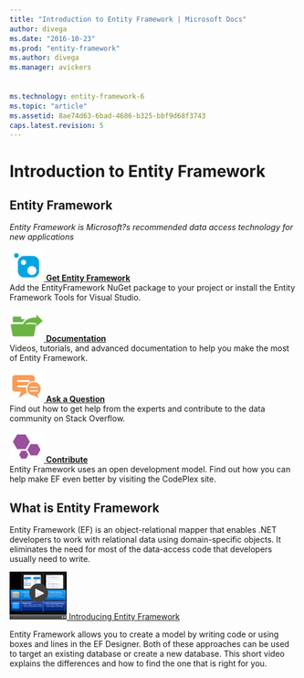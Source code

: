 ```yaml
---
title: "Introduction to Entity Framework | Microsoft Docs"
author: divega
ms.date: "2016-10-23"
ms.prod: "entity-framework"
ms.author: divega
ms.manager: avickers


ms.technology: entity-framework-6
ms.topic: "article"
ms.assetid: 8ae74d63-6bad-4686-b325-bbf9d68f3743
caps.latest.revision: 5
---
```

# Introduction to Entity Framework
## Entity Framework

*Entity Framework is Microsoft?s recommended data access technology for new applications*

[![GetIt](../ef6/media/getit.png) **Get Entity Framework**](Get-Entity-Framework.md)  
Add the EntityFramework NuGet package to your project or install the Entity Framework Tools for Visual Studio.

[![GetStarted](../ef6/media/getstarted.png) **Documentation**](Entity-Framework-EF-Documentation.md)  
Videos, tutorials, and advanced documentation to help you make the most of Entity Framework.


[![GetHelp](../ef6/media/gethelp.png) **Ask a Question**](Get-Help-Using-Entity-Framework.md)  
Find out how to get help from the experts and contribute to the data community on Stack Overflow.

[![Contribute](../ef6/media/contribute.png) **Contribute**](https://github.com/aspnet/EntityFramework6/)  
Entity Framework uses an open development model. Find out how you can help make EF even better by visiting the CodePlex site.

## What is Entity Framework

Entity Framework (EF) is an object-relational mapper that enables .NET developers to work with relational data using domain-specific objects. It eliminates the need for most of the data-access code that developers usually need to write.

[![WhichWorkflow_Thumb](../ef6/media/whichworkflow-thumb.png) Introducing Entity Framework](Entity-Framework-Development-Workflows-Video.md)

Entity Framework allows you to create a model by writing code or using boxes and lines in the EF Designer. Both of these approaches can be used to target an existing database or create a new database. This short video explains the differences and how to find the one that is right for you.
